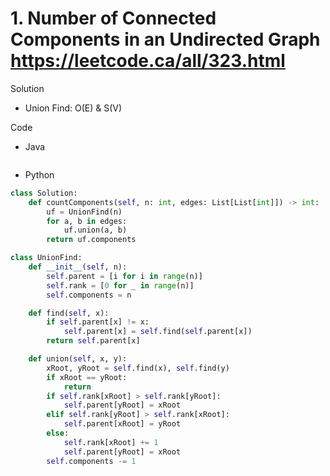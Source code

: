 # 1. Number of Connected Components in an Undirected Graph https://leetcode.ca/all/323.html

Solution

- Union Find: O(E) & S(V)

Code

- Java

```java

```

- Python

```python
class Solution:
    def countComponents(self, n: int, edges: List[List[int]]) -> int:
        uf = UnionFind(n)
        for a, b in edges:
            uf.union(a, b)
        return uf.components

class UnionFind:
    def __init__(self, n):
        self.parent = [i for i in range(n)]
        self.rank = [0 for _ in range(n)]
        self.components = n

    def find(self, x):
        if self.parent[x] != x:
            self.parent[x] = self.find(self.parent[x])
        return self.parent[x]

    def union(self, x, y):
        xRoot, yRoot = self.find(x), self.find(y)
        if xRoot == yRoot:
            return
        if self.rank[xRoot] > self.rank[yRoot]:
            self.parent[yRoot] = xRoot
        elif self.rank[yRoot] > self.rank[xRoot]:
            self.parent[xRoot] = yRoot
        else:
            self.rank[xRoot] += 1
            self.parent[yRoot] = xRoot
        self.components -= 1
```

